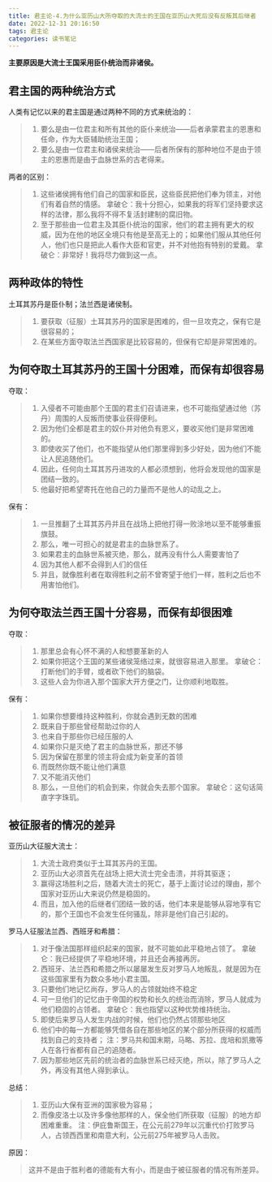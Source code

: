 ```yaml
---
title: 君主论-4.为什么亚历山大所夺取的大流士的王国在亚历山大死后没有反叛其后继者
date: 2022-12-31 20:16:50
tags: 君主论
categories: 读书笔记
---
```


<b>主要原因是大流士王国采用臣仆统治而非诸侯。</b>

## 君主国的两种统治方式
人类有记忆以来的君主国是通过两种不同的方式来统治的：
> 1. 要么是由一位君主和所有其他的臣仆来统治——后者承蒙君主的恩惠和任命，作为大臣辅助统治王国；
> 2. 要么是由一位君主和诸侯来统治——后者所保有的那种地位不是由于领主的恩惠而是由于血脉世系的古老得来。

两者的区别：
> 1. 这些诸侯拥有他们自己的国家和臣民，这些臣民把他们奉为领主，对他们有着自然的情感。
> 拿破仑：我十分担心，如果我的将军们坚持要求这样的法律，那么我将不得不复活封建制的腐旧物。
> 2. 至于那些由一位君主及其臣仆统治的国家，他们的君主拥有更大的权威，因为在他的地区全境只有他是至高无上的；如果他们服从其他任何人，他们也只是把此人看作大臣和官吏，并不对他抱有特别的爱戴。
> 拿破仑：非常好！我将尽力做到这一点。

## 两种政体的特性
土耳其苏丹是臣仆制；法兰西是诸侯制。
> 1. 要获取（征服）土耳其苏丹的国家是困难的，但一旦攻克之，保有它是很容易的；
> 2. 在某些方面夺取法兰西国家是比较容易的，但保有它却是非常困难的。

## 为何夺取土耳其苏丹的王国十分困难，而保有却很容易
夺取：
> 1. 入侵者不可能由那个王国的君主们召请进来，也不可能指望通过他（苏丹）周围的人反叛而使事业获得便利。
> 2. 因为他们全都是君主的奴仆并对他负有恩义，要收买他们是非常困难的。
> 3. 即使收买了他们，也不能指望从他们那里得到多少好处，因为他们不能让人民追随他们。
> 4. 因此，任何向土耳其苏丹进攻的人都必须想到，他将会发现他的国家是团结一致的。
> 5. 他最好把希望寄托在他自己的力量而不是他人的动乱之上。

保有：
> 1. 一旦推翻了土耳其苏丹并且在战场上把他打得一败涂地以至不能够重振旗鼓。
> 2. 那么，唯一可担心的就是君主的血脉世系了。
> 3. 如果君主的血脉世系被灭绝，那么，就再没有什么人需要害怕了
> 4. 因为其他人都不会得到人们的信任
> 5. 并且，就像胜利者在取得胜利之前不曾寄望于他们一样，胜利之后也不用害怕他们。

## 为何夺取法兰西王国十分容易，而保有却很困难
夺取：
> 1. 那里总会有心怀不满的人和想要革新的人
> 2. 如果你把这个王国的某些诸侯笼络过来，就很容易进入那里。
> 拿破仑：打断他们的手臂，或者砍下他们的脑袋。
> 3. 这些人会为你进入那个国家大开方便之门，让你顺利地取胜。

保有：
> 1. 如果你想要维持这种胜利，你就会遇到无数的困难
> 2. 既来自于那些曾经帮助过你的人
> 3. 也来自于那些你已经压服的人
> 4. 如果你只是灭绝了君主的血脉世系，那还不够
> 5. 因为保留在那里的领主将会成为新变革的首领
> 6. 而既然你既不能让他们满意
> 7. 又不能消灭他们
> 8. 那么，一旦他们的机会到来，你就会失去那个国家。
> 拿破仑：这句话简直字字珠玑。

## 被征服者的情况的差异
亚历山大征服大流士：
> 1. 大流士政府类似于土耳其苏丹的王国。
> 2. 亚历山大必须首先在战场上把大流士完全击溃，并将其驱逐；
> 3. 赢得这场胜利之后，随着大流士的死亡，基于上面讨论过的理由，那个国家对亚历山大来说仍然是稳固的。
> 4. 而且，加入他的后继者们团结一致的话，他们本来是能够从容地享有它的，那个王国也不会发生任何骚乱，除非是他们自己引起的。

罗马人征服法兰西、西班牙和希腊：
> 1. 对于像法国那样组织起来的国家，就不可能如此平稳地占领了。
> 拿破仑：我已经提供了平稳地环境，并且还会再接再厉。
> 2. 西班牙、法兰西和希腊之所以屡屡发生反对罗马人地叛乱，就是因为在这些国家里有为数众多地小君主国。
> 3. 只要他们地记忆尚存，罗马人的占领就始终不稳定
> 4. 可一旦他们的记忆由于帝国的权势和长久的统治而消除，罗马人就成为他们稳固的占领者。
> 拿破仑：我也指望以这种优势维持统治。
> 5. 即使后来罗马人发生内战的时候，他们也仍然占领那些地区
> 6. 他们中的每一方都能够凭借各自在那些地区的某个部分所获得的权威而找到自己的支持者；
> 注：罗马共和国末期，马略、苏拉、庞培和凯撒等人在各行省都有自己的追随者。
> 7. 因为那些地区先前的统治者的血脉世系已经灭绝，所以，除了罗马人之外，再没有其他人得到承认。

总结：
> 1. 亚历山大保有亚洲的国家极为容易；
> 2. 而像皮洛士以及许多像他那样的人，保全他们所获取（征服）的地方却困难重重。
> 注：伊庇鲁斯国王，在公元前279年以沉重代价打败罗马人，占领西西里和南意大利，公元前275年被罗马人击败。

原因：
> 这并不是由于胜利者的德能有大有小，而是由于被征服者的情况有所差异。
